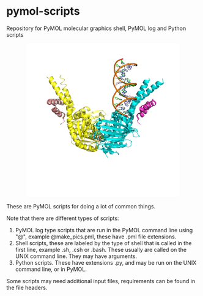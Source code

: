 # pymol-scripts
Repository for PyMOL molecular graphics shell, PyMOL log and Python scripts 

<p align="center">
  <img src="test/4W9M-4.png" width="400"></img>
</p>

These are PyMOL scripts for doing a lot of common things. 

Note that there are different types of scripts:
1) PyMOL log type scripts that are run in the PyMOL command line using "@", example @make_pics.pml, these have .pml file extensions.
2) Shell scripts, these are labeled by the type of shell that is called in the first line, example .sh, .csh or .bash. These usually are called on the UNIX command line. They may have arguments.
3) Python scripts. These have extensions .py, and may be run on the UNIX command line, or in PyMOL.

Some scripts may need additional input files, requirements can be found in the file headers.
